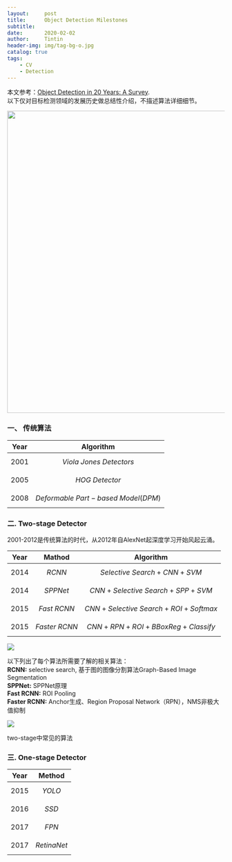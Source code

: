 ```yaml
---
layout:     post
title:      Object Detection Milestones
subtitle:    
date:       2020-02-02
author:     Tintin
header-img: img/tag-bg-o.jpg
catalog: true
tags:
    - CV 
    - Detection
---
```

<script type="text/javascript" async src="https://cdn.mathjax.org/mathjax/latest/MathJax.js?config=TeX-MML-AM_CHTML"> </script>

本文参考：[Object Detection in 20 Years: A Survey](https://arxiv.org/pdf/1905.05055.pdf).   
以下仅对目标检测领域的发展历史做总结性介绍，不描述算法详细细节。

<img src="https://www.researchgate.net/profile/Zhengxia_Zou/publication/333077580/figure/fig2/AS:758306230501380@1557805702766/A-road-map-of-object-detection-Milestone-detectors-in-this-figure-VJ-Det-10-11-HOG.ppm" width="700">


### 一、 传统算法

|   Year   | Algorithm      |
| :------: |:------: |
|  $$2001 $$|  $$Viola \: Jones\: Detectors$$|
|  $$2005 $$|  $$HOG\: Detector$$|
|  $$2008 $$| $$Deformable\: Part-based\: Model (DPM)$$|

### 二. Two-stage Detector

2001-2012是传统算法的时代，从2012年自AlexNet起深度学习开始风起云涌。
 
|   Year   | Mathod      | Algorithm |  
| :------: |:------: | :------:|
|  $$2014 $$|  $$RCNN $$| $$ Selective\: Search+CNN+SVM $$|
|  $$2014 $$|  $$SPPNet $$| $$ CNN+Selective\: Search+SPP+SVM$$|
|  $$2015 $$|  $$Fast \: RCNN  $$|  $$CNN +Selective\: Search+ ROI + Softmax $$|
|  $$2015 $$|  $$Faster \: RCNN  $$| $$ CNN+RPN+ ROI+BBoxReg+Classify$$ |

![](/img/2020_object_detection/rcnn1.png)

以下列出了每个算法所需要了解的相关算法：  
**RCNN:** selective search, 基于图的图像分割算法Graph-Based Image Segmentation  
**SPPNet:** SPPNet原理  
**Fast RCNN:** ROI Pooling  
**Faster RCNN:** Anchor生成、Region Proposal Network（RPN），NMS非极大值抑制

![](/img/2020_object_detection/twostage.jpg)

two-stage中常见的算法
### 三. One-stage Detector


|   Year   | Method      | 
| :------: |:------: | 
|  $$2015 $$| $$YOLO$$| 
|  $$2016 $$|$$ SSD $$|  
|  $$2017 $$|$$  FPN $$| 
|  $$2017 $$|$$  RetinaNet $$|

